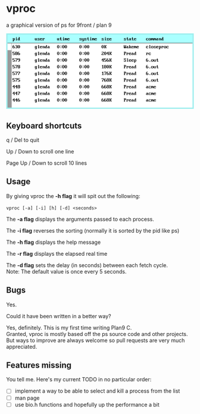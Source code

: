 # vproc
a graphical version of ps for 9front / plan 9


![vproc](vproc.png)


## Keyboard shortcuts
q / Del to quit

Up / Down to scroll one line

Page Up / Down to scroll 10 lines

## Usage
By giving vproc the **-h flag** it will spit out the following:

``vproc [-a] [-i] [h] [-d] <seconds>``

The **-a flag** displays the arguments passed to each process.

The **-i flag** reverses the sorting (normally it is sorted by the pid like ps)

The **-h flag** displays the help message

The **-r flag** displays the elapsed real time

The **-d flag** sets the delay (in seconds) between each fetch cycle.\
Note: The default value is once every 5 seconds.

## Bugs
Yes.

Could it have been written in a better way?

Yes, definitely. This is my first time writing Plan9 C.\
Granted, vproc is mostly based off the ps source code and other projects.\
But ways to improve are always welcome so pull requests are very much appreciated.

## Features missing
You tell me. Here's my current TODO in no particular order:
- [ ] implement a way to be able to select and kill a process from the list
- [ ] man page
- [ ] use bio.h functions and hopefully up the performance a bit
